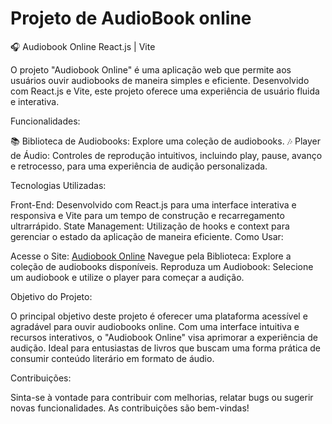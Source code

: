 # Projeto de AudioBook online
🎧 Audiobook Online
React.js | Vite

O projeto "Audiobook Online" é uma aplicação web  que permite aos usuários ouvir audiobooks de maneira simples e eficiente. Desenvolvido com React.js e Vite, este projeto oferece uma experiência de usuário fluida e interativa.

Funcionalidades:

📚 Biblioteca de Audiobooks: Explore uma coleção de audiobooks.
🎶 Player de Áudio: Controles de reprodução intuitivos, incluindo play, pause, avanço e retrocesso, para uma experiência de audição personalizada.

Tecnologias Utilizadas:

Front-End: Desenvolvido com React.js para uma interface interativa e responsiva e Vite para um tempo de construção e recarregamento ultrarrápido.
State Management: Utilização de hooks e context para gerenciar o estado da aplicação de maneira eficiente.
Como Usar:

Acesse o Site: [Audiobook Online](https://playeraudiobook.netlify.app/)
Navegue pela Biblioteca: Explore a coleção de audiobooks disponíveis.
Reproduza um Audiobook: Selecione um audiobook e utilize o player para começar a audição.

Objetivo do Projeto:

O principal objetivo deste projeto é oferecer uma plataforma acessível e agradável para ouvir audiobooks online. Com uma interface intuitiva e recursos interativos, o "Audiobook Online" visa aprimorar a experiência de audição. Ideal para entusiastas de livros que buscam uma forma prática de consumir conteúdo literário em formato de áudio.

Contribuições:

Sinta-se à vontade para contribuir com melhorias, relatar bugs ou sugerir novas funcionalidades. As contribuições são bem-vindas!
